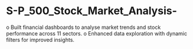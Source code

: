 # S-P_500_Stock_Market_Analysis-
o Built financial dashboards to analyse market trends and stock performance across 11 sectors.  o Enhanced data exploration with dynamic filters for improved insights.
